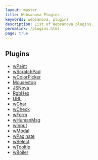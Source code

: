 ```yaml
---
layout: master
title: Websanova Plugins
keywords: websanova, plugins
description: List of Websanova plugins.
permalink: /plugins.html
page: true
---
```


## Plugins

<ul>
<li><a href="http://wpaint.websanova.com">wPaint</a></li>
<li><a href="http://wscratchpad.websanova.com">wScratchPad</a></li>
<li><a href="http://wcolorpicker.websanova.com">wColorPicker</a></li>
<li><a href="http://mousestop.websanova.com">Mousestop</a></li>
<li><a href="http://jsnova.websanova.com">JSNova</a></li>
<li><a href="http://rgbhex.websanova.com">RgbHex</a></li>
<li><a href="http://url.websanova.com">URL</a></li>
<li><a href="http://wchar.websanova.com">wChar</a></li>
<li><a href="http://wcheck.websanova.com">wCheck</a></li>
<li><a href="http://wform.websanova.com">wForm</a></li>
<li><a href="http://whumanmsg.websanova.com">wHumanMsg</a></li>
<li><a href="http://winput.websanova.com">wInput</a></li>
<li><a href="http://wmodal.websanova.com">wModal</a></li>
<li><a href="http://wpaginate.websanova.com">wPaginate</a></li>
<li><a href="http://wselect.websanova.com">wSelect</a></li>
<li><a href="http://wtooltip.websanova.com">wTooltip</a></li>
<li><a href="http://wboiler.websanova.com">wBoiler</a></li>
</ul>